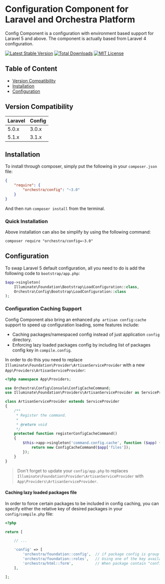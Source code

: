 Configuration Component for Laravel and Orchestra Platform
==============

Config Component is a configuration with environment based support for Laravel 5 and above. The component is actually based from Laravel 4 configuration.

[![Latest Stable Version](https://img.shields.io/packagist/v/orchestra/config.svg?style=flat)](https://packagist.org/packages/orchestra/config)
[![Total Downloads](https://img.shields.io/packagist/dt/orchestra/config.svg?style=flat)](https://packagist.org/packages/orchestra/config)
[![MIT License](https://img.shields.io/packagist/l/orchestra/config.svg?style=flat)](https://packagist.org/packages/orchestra/config)

## Table of Content

* [Version Compatibility](#version-compatibility)
* [Installation](#installation)
* [Configuration](#configuration)

## Version Compatibility

Laravel    | Config
:----------|:----------
 5.0.x     | 3.0.x
 5.1.x     | 3.1.x

## Installation

To install through composer, simply put the following in your `composer.json` file:

```json
{
    "require": {
        "orchestra/config": "~3.0"
    }
}
```

And then run `composer install` from the terminal.

### Quick Installation

Above installation can also be simplify by using the following command:

    composer require "orchestra/config=~3.0"

## Configuration

To swap Laravel 5 default configuration, all you need to do is add the following code to `bootstrap/app.php`:

```php
$app->singleton(
    Illuminate\Foundation\Bootstrap\LoadConfiguration::class,
    Orchestra\Config\Bootstrap\LoadConfiguration::class
);
```

### Configuration Caching Support

Config Component also bring an enhanced `php artisan config:cache` support to speed up configuration loading, some features include:

* Caching packages/namespaced config instead of just application `config` directory.
* Enforcing lazy loaded packages config by including list of packages config key in `compile.config`.

In order to do this you need to replace `Illuminate\Foundation\Provider\ArtisanServiceProvider` with a new `App\Providers\ArtisanServiceProvider`:

```php
<?php namespace App\Providers;

use Orchestra\Config\Console\ConfigCacheCommand;
use Illuminate\Foundation\Providers\ArtisanServiceProvider as ServiceProvider;

class ArtisanServiceProvider extends ServiceProvider
{
    /**
     * Register the command.
     *
     * @return void
     */
    protected function registerConfigCacheCommand()
    {
        $this->app->singleton('command.config.cache', function ($app) {
            return new ConfigCacheCommand($app['files']);
        });
    }
}
```

> Don't forget to update your `config/app.php` to replaces `Illuminate\Foundation\Provider\ArtisanServiceProvider` with `App\Providers\ArtisanServiceProvider`.

#### Caching lazy loaded packages file

In order to force certain packages to be included in config caching, you can specify either the relative key of desired packages in your `config/compile.php` file:

```php
<?php

return [

    // ...

    'config' => [
        'orchestra/foundation::config',  // if package config is group under "config/config.php"
        'orchestra/foundation::roles',   // Using one of the key available in "config/config.php"
        'orchestra/html::form',          // When package contain "config/form.php"
    ],

];
